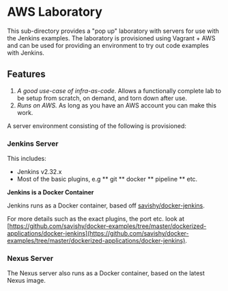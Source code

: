 # AWS Laboratory

This sub-directory provides a "pop up" laboratory with servers for use with the Jenkins examples. The laboratory is provisioned using Vagrant + AWS and can be used for providing an environment to try out code examples with Jenkins.

## Features ##

1. *A good use-case of infra-as-code*. Allows a functionally complete lab to be setup from scratch, on demand, and torn down after use.
1. *Runs on AWS.* As long as you have an AWS account you can make this work.

A server environment consisting of the following is provisioned:

### Jenkins Server

This includes:
* Jenkins v2.32.x
* Most of the basic plugins, e.g
** git
** docker
** pipeline
** etc.

**Jenkins is a Docker Container**

Jenkins runs as a Docker container, based off [savishy/docker-jenkins](https://hub.docker.com/r/savishy/docker-jenkins/).

For more details such as the exact plugins, the port etc. look at [https://github.com/savishy/docker-examples/tree/master/dockerized-applications/docker-jenkins](https://github.com/savishy/docker-examples/tree/master/dockerized-applications/docker-jenkins).

### Nexus Server

The Nexus server also runs as a Docker container, based on the latest Nexus image.
